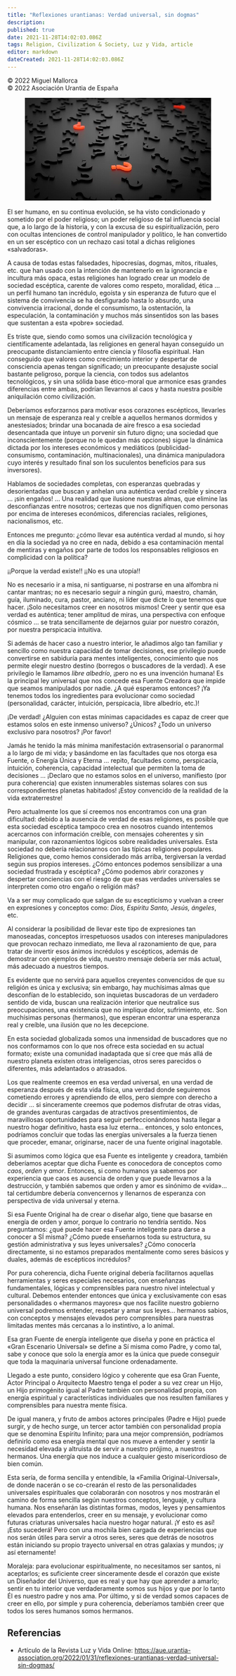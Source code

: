 ```yaml
---
title: "Reflexiones urantianas: Verdad universal, sin dogmas"
description: 
published: true
date: 2021-11-28T14:02:03.086Z
tags: Religion, Civilization & Society, Luz y Vida, article
editor: markdown
dateCreated: 2021-11-28T14:02:03.086Z
---
```


<p class="v-card v-sheet theme--light grey lighten-3 px-2">© 2022 Miguel Mallorca<br>© 2022 Asociación Urantia de España</p>

<figure id="Figure_14" class="image urantiapedia">
<img src="/image/article/Luz_y_Vida/LyV_2022_02/Verdad-universal-sin-dogmas.jpg" alt="Verdad universal, sin dogmas">
</figure>

El ser humano, en su continua evolución, se ha visto condicionado y sometido por el poder religioso; un poder religioso de tal influencia social que, a lo largo de la historia, y con la excusa de su espiritualización, pero con ocultas intenciones de control manipulador y político, le han convertido en un ser escéptico con un rechazo casi total a dichas religiones «salvadoras».

A causa de todas estas falsedades, hipocresías, dogmas, mitos, rituales, etc. que han usado con la intención de mantenerlo en la ignorancia e incultura más opaca, estas religiones han logrado crear un modelo de sociedad escéptica, carente de valores como respeto, moralidad, ética … un perfil humano tan incrédulo, egoísta y sin esperanza de futuro que el sistema de convivencia se ha desfigurado hasta lo absurdo, una convivencia irracional, donde el consumismo, la ostentación, la especulación, la contaminación y muchos más sinsentidos son las bases que sustentan a esta «pobre» sociedad.

Es triste que, siendo como somos una civilización tecnológica y científicamente adelantada, las religiones en general hayan conseguido un preocupante distanciamiento entre ciencia y filosofía espiritual. Han conseguido que valores como crecimiento interior y despertar de consciencia apenas tengan significado; un preocupante desajuste social bastante peligroso, porque la ciencia, con todos sus adelantos tecnológicos, y sin una sólida base ético-moral que armonice esas grandes diferencias entre ambas, podrían llevarnos al caos y hasta nuestra posible aniquilación como civilización.

Deberíamos esforzarnos para motivar esos corazones escépticos, llevarles un mensaje de esperanza real y creíble a aquellos hermanos dormidos y anestesiados; brindar una bocanada de aire fresco a esa sociedad desencantada que intuye un porvenir sin futuro digno; una sociedad que inconscientemente (porque no le quedan más opciones) sigue la dinámica dictada por los intereses económicos y mediáticos (publicidad-consumismo, contaminación, multinacionales), una dinámica manipuladora cuyo interés y resultado final son los suculentos beneficios para sus inversores).

Hablamos de sociedades completas, con esperanzas quebradas y desorientadas que buscan y anhelan una auténtica verdad creíble y sincera … ¡sin engaños! … Una realidad que ilusione nuestras almas, que elimine las desconfianzas entre nosotros; certezas que nos dignifiquen como personas por encima de intereses económicos, diferencias raciales, religiones, nacionalismos, etc.

Entonces me pregunto: ¿cómo llevar esa auténtica verdad al mundo, si hoy en día la sociedad ya no cree en nada, debido a esa contaminación mental de mentiras y engaños por parte de todos los responsables religiosos en complicidad con la política?

¡¡Porque la verdad existe!! ¡¡No es una utopía!!

No es necesario ir a misa, ni santiguarse, ni postrarse en una alfombra ni cantar mantras; no es necesario seguir a ningún gurú, maestro, chamán, guía, iluminado, cura, pastor, anciano, ni líder que dicte lo que tenemos que hacer. ¡Solo necesitamos creer en nosotros mismos! Creer y sentir que esa verdad es auténtica; tener amplitud de miras, una perspectiva con enfoque cósmico … se trata sencillamente de dejarnos guiar por nuestro corazón, por nuestra perspicacia intuitiva.

Si además de hacer caso a nuestro interior, le añadimos algo tan familiar y sencillo como nuestra capacidad de tomar decisiones, ese privilegio puede convertirse en sabiduría para mentes inteligentes, conocimiento que nos permite elegir nuestro destino (borregos o buscadores de la verdad). A ese privilegio le llamamos _libre albedrío_, ¡pero no es una invención humana! Es la principal ley universal que nos concede esa Fuente Creadora que impide que seamos manipulados por nadie. ¿A qué esperamos entonces? ¡Ya tenemos todos los ingredientes para evolucionar como sociedad (personalidad, carácter, intuición, perspicacia, libre albedrío, etc.)!

¡De verdad! ¿Alguien con estas mínimas capacidades es capaz de creer que estamos solos en este inmenso universo? ¿Únicos? ¿Todo un universo exclusivo para nosotros? ¡Por favor!

Jamás he tenido la más mínima manifestación extrasensorial o paranormal a lo largo de mi vida; y basándome en las facultades que nos otorga esa Fuente, o Energía Única y Eterna … repito, facultades como, perspicacia, intuición, coherencia, capacidad intelectual que permiten la toma de decisiones … ¡Declaro que no estamos solos en el universo, manifiesto (por pura coherencia) que existen innumerables sistemas solares con sus correspondientes planetas habitados! ¡Estoy convencido de la realidad de la vida extraterrestre!

Pero actualmente los que sí creemos nos encontramos con una gran dificultad: debido a la ausencia de verdad de esas religiones, es posible que esta sociedad escéptica tampoco crea en nosotros cuando intentemos acercarnos con información creíble, con mensajes coherentes y sin manipular, con razonamientos lógicos sobre realidades universales. Esta sociedad no debería relacionarnos con las típicas religiones populares. Religiones que, como hemos considerado más arriba, tergiversan la verdad según sus propios intereses. ¿Cómo entonces podemos sensibilizar a una sociedad frustrada y escéptica? ¿Cómo podemos abrir corazones y despertar conciencias con el riesgo de que esas verdades universales se interpreten como otro engaño o religión más?

Va a ser muy complicado que salgan de su escepticismo y vuelvan a creer en expresiones y conceptos como: _Dios, Espíritu Santo, Jesús, ángeles_, etc.

Al considerar la posibilidad de llevar este tipo de expresiones tan manoseadas, conceptos irrespetuosos usados con intereses manipuladores que provocan rechazo inmediato, me lleva al razonamiento de que, para tratar de invertir esos ánimos incrédulos y escépticos, además de demostrar con ejemplos de vida, nuestro mensaje debería ser más actual, más adecuado a nuestros tiempos.

Es evidente que no servirá para aquellos creyentes convencidos de que su religión es única y exclusiva; sin embargo, hay muchísimas almas que desconfían de lo establecido, son inquietas buscadoras de un verdadero sentido de vida, buscan una realización interior que neutralice sus preocupaciones, una existencia que no implique dolor, sufrimiento, etc. Son muchísimas personas (hermanos), que esperan encontrar una esperanza real y creíble, una ilusión que no les decepcione.

En esta sociedad globalizada somos una inmensidad de buscadores que no nos conformamos con lo que nos ofrece esta sociedad en su actual formato; existe una comunidad inadaptada que sí cree que más allá de nuestro planeta existen otras inteligencias, otros seres parecidos o diferentes, más adelantados o atrasados.

Los que realmente creemos en esa verdad universal, en una verdad de esperanza después de esta vida física, una verdad donde seguiremos cometiendo errores y aprendiendo de ellos, pero siempre con derecho a decidir … si sinceramente creemos que podemos disfrutar de otras vidas, de grandes aventuras cargadas de atractivos presentimientos, de maravillosas oportunidades para seguir perfeccionándonos hasta llegar a nuestro hogar definitivo, hasta esa luz eterna… entonces, y solo entonces, podríamos concluir que todas las energías universales a la fuerza tienen que proceder, emanar, originarse, nacer de una fuente original inagotable.

Si asumimos como lógica que esa Fuente es inteligente y creadora, también deberíamos aceptar que dicha Fuente es conocedora de conceptos como _caos_, _orden_ y _amor_. Entonces, si como humanos ya sabemos por experiencia que caos es ausencia de orden y que puede llevarnos a la destrucción, y también sabemos que orden y amor es sinónimo de «vida»… tal certidumbre debería convencernos y llenarnos de esperanza con perspectiva de vida universal y eterna.

Si esa Fuente Original ha de crear o diseñar algo, tiene que basarse en energía de orden y amor, porque lo contrario no tendría sentido. Nos preguntamos: ¿qué puede hacer esa Fuente inteligente para darse a conocer a SÍ misma? ¿Cómo puede enseñarnos toda su estructura, su gestión administrativa y sus leyes universales? ¿Cómo conocerla directamente, si no estamos preparados mentalmente como seres básicos y duales, además de escépticos incrédulos?

Por pura coherencia, dicha Fuente original debería facilitarnos aquellas herramientas y seres especiales necesarios, con enseñanzas fundamentales, lógicas y comprensibles para nuestro nivel intelectual y cultural. Debemos entender entonces que única y exclusivamente con esas personalidades o «hermanos mayores» que nos facilite nuestro gobierno universal podremos entender, respetar y amar sus leyes… hermanos sabios, con conceptos y mensajes elevados pero comprensibles para nuestras limitadas mentes más cercanas a lo instintivo, a lo animal.

Esa gran Fuente de energía inteligente que diseña y pone en práctica el «Gran Escenario Universal» se define a Sí misma como Padre, y como tal, sabe y conoce que solo la energía amor es la única que puede conseguir que toda la maquinaria universal funcione ordenadamente.

Llegado a este punto, considero lógico y coherente que esa Gran Fuente, Actor Principal o Arquitecto Maestro tenga el poder a su vez crear un Hijo, un Hijo primogénito igual al Padre también con personalidad propia, con energía espiritual y características individuales que nos resulten familiares y comprensibles para nuestra mente física.

De igual manera, y fruto de ambos actores principales (Padre e Hijo) puede surgir, y de hecho surge, un tercer actor también con personalidad propia que se denomina Espíritu Infinito; para una mejor comprensión, podríamos definirlo como esa energía mental que nos mueve a entender y sentir la necesidad elevada y altruista de servir a nuestro prójimo, a nuestros hermanos. Una energía que nos induce a cualquier gesto misericordioso de bien común.

Esta sería, de forma sencilla y entendible, la «Familia Original-Universal», de donde nacerán o se co-crearán el resto de las personalidades universales espirituales que colaborarán con nosotros y nos mostrarán el camino de forma sencilla según nuestros conceptos, lenguaje, y cultura humana. Nos enseñarán las distintas formas, modos, leyes y pensamientos elevados para entenderlos, creer en su mensaje, y evolucionar como futuras criaturas universales hacia nuestro hogar natural. ¡Y esto es así! ¡Esto sucederá! Pero con una mochila bien cargada de experiencias que nos serán útiles para servir a otros seres, seres que detrás de nosotros están iniciando su propio trayecto universal en otras galaxias y mundos; ¡y así eternamente!

Moraleja: para evolucionar espiritualmente, no necesitamos ser santos, ni aceptarlos; es suficiente creer sinceramente desde el corazón que existe un Diseñador del Universo, que es real y que hay que aprender a amarlo; sentir en tu interior que verdaderamente somos sus hijos y que por lo tanto Él es nuestro padre y nos ama. Por último, y si de verdad somos capaces de creer en ello, por simple y pura coherencia, deberíamos también creer que todos los seres humanos somos hermanos.

## Referencias

- Artículo de la Revista Luz y Vida Online: https://aue.urantia-association.org/2022/01/31/reflexiones-urantianas-verdad-universal-sin-dogmas/